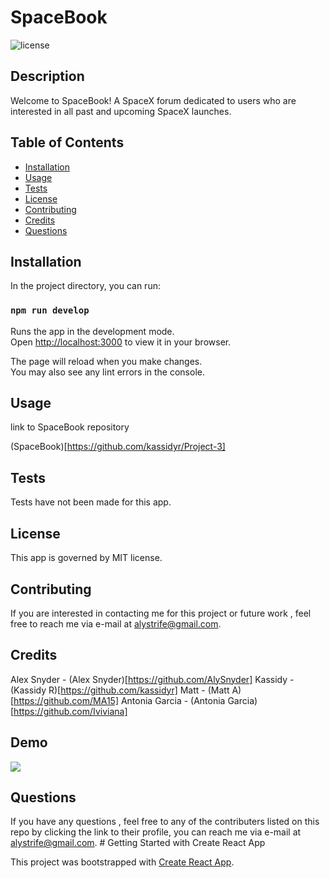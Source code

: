 # SpaceBook
![license](https://img.shields.io/badge/license-MIT-orange.svg)

## Description

Welcome to SpaceBook! A SpaceX forum dedicated to users who are interested in all past and upcoming SpaceX launches.


## Table of Contents

* [Installation](#installation)
* [Usage](#usage)
* [Tests](#tests)
* [License](#license)
* [Contributing](#contributing)
* [Credits](#credits)
* [Questions](#questions)

## Installation

In the project directory, you can run:

### `npm run develop`

Runs the app in the development mode.\
Open [http://localhost:3000](http://localhost:3000) to view it in your browser.

The page will reload when you make changes.\
You may also see any lint errors in the console.

## Usage

link to SpaceBook repository

(SpaceBook)[https://github.com/kassidyr/Project-3]


## Tests

Tests have not been made for this app. 

## License

This app is governed by MIT license.

## Contributing 

If you are interested in contacting me for this project or future work , feel free to reach me via e-mail at alystrife@gmail.com.


## Credits 

Alex Snyder - (Alex Snyder)[https://github.com/AlySnyder]
Kassidy - (Kassidy R)[https://github.com/kassidyr]
Matt - (Matt A)[https://github.com/MA15]
Antonia Garcia - (Antonia Garcia)[https://github.com/Iviviana]




## Demo

![](public/Alys%20portfolio.png)


## Questions

If you have any questions , feel free to any of the contributers listed on this repo by clicking the link to their profile, you can reach me via e-mail at alystrife@gmail.com. # Getting Started with Create React App

This project was bootstrapped with [Create React App](https://github.com/facebook/create-react-app).